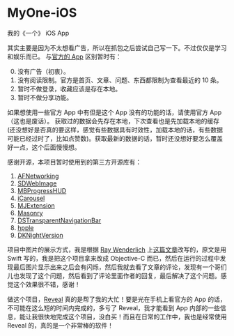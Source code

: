 # MyOne-iOS
我的《一个》 iOS App

其实主要是因为不太想看广告，所以在抓包之后尝试自己写一下。不过仅仅是学习和娱乐而已。
与[官方的 App](http://wufazhuce.com/) 区别暂时有：

0. 没有广告（初衷）。
1. 没有阅读限制。官方是首页、文章、问题、东西都限制为查看最近的 10 条。
2. 暂时不做登录，收藏应该是存在本地。
3. 暂时不做分享功能。

如果想使用一些官方 App 中有但是这个 App 没有的功能的话，请使用官方 App（这也是废话）。
获取过的数据会先存在本地，下次查看也是先加载本地的缓存(还没想好是否真的要这样，感觉有些数据具有时效性，加载本地的话，有些数据可能已经过时了，比如点赞数)。获取最新的数据的话，暂时还没想好要怎么覆盖好一点，这个后面慢慢想。

感谢开源，本项目暂时使用到的第三方开源库有：

1. [AFNetworking](https://github.com/AFNetworking/AFNetworking)
2. [SDWebImage](https://github.com/rs/SDWebImage)
3. [MBProgressHUD](https://github.com/jdg/MBProgressHUD)
4. [iCarousel](https://github.com/nicklockwood/iCarousel)
5. [MJExtension](https://github.com/CoderMJLee/MJExtension)
6. [Masonry](https://github.com/SnapKit/Masonry)
7. [DSTransparentNavigationBar](https://github.com/diegoserranoa/DSTransparentNavigationBar)
8. [hpple](https://github.com/topfunky/hpple)
9. [DKNightVersion](https://github.com/Draveness/DKNightVersion)

项目中图片的展示方式，我是根据 [Ray Wenderlich](http://www.raywenderlich.com/) 上[这篇文章](http://www.raywenderlich.com/94302/implement-circular-image-loader-animation-cashapelayer)改写的，原文是用 Swift 写的，我是把这个项目拿来改成 Objective-C 而已，然后在运行的过程中发现最后图片显示出来之后会有闪烁，然后我就去看了文章的评论，发现有一个哥们儿也发现了这个问题，然后看到了评论里面作者的回复，最后解决了这个问题。感觉这个效果很不错，感谢！

做这个项目，[Reveal](http://revealapp.com/) 真的是帮了我的大忙！要是光在手机上看官方的 App 的话，不可能在这么短的时间内完成的，多亏了 Reveal，我才能看到 App 内部的一些信息，能让我很快地完成这个项目，没白买！而且在日常的工作中，我也是经常使用 Reveal 的，真的是一个非常棒的软件！